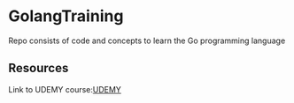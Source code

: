 # GolangTraining
Repo consists of code and concepts to learn the Go programming language

## Resources
Link to UDEMY course:[UDEMY](https://www.udemy.com/learn-how-to-code/)
